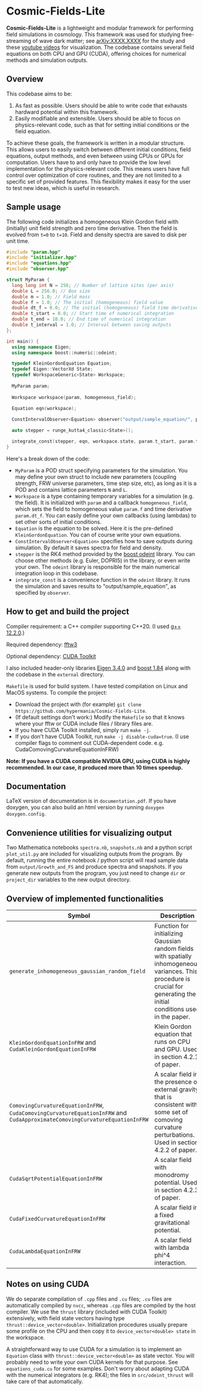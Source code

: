 # Cosmic-Fields-Lite

**Cosmic-Fields-Lite** is a lightweight and modular framework for performing field simulations in cosmology. This framework was used for studying free-streaming of wave dark matter; see [arXiv:XXXX.XXXX](https://arxiv.org) for the study and these [youtube videos](https://www.youtube.com/playlist?list=PLecJrnvnk5c7Iaqi-Wq7xvqk1Msgxn5pk) for visualization. The codebase contains several field equations on both CPU and GPU (CUDA), offering choices for numerical methods and simulation outputs.

## Overview
This codebase aims to be:

1. As fast as possible. Users should be able to write code that exhausts hardward potential within this framework.
2. Easily modifiable and extensible. Users should be able to focus on physics-relevant code, such as that for setting initial conditions or the field equation.

To achieve these goals, the framework is written in a modular structure. This allows users to easily switch between different initial conditions, field equations, output methods, and even between using CPUs or GPUs for computation. Users have to and only have to provide the low level implementation for the physics-relevant code. This means users have full control over optimization of core routines, and they are not limited to a specific set of provided features. This flexibility makes it easy for the user to test new ideas, which is useful in research.

## Sample usage
The following code initializes a homogeneous Klein Gordon field with (initially) unit field strength and zero time derivative. Then the field is evolved from `t=0` to `t=10`. Field and density spectra are saved to disk per unit time.
```C++
#include "param.hpp"
#include "initializer.hpp"
#include "equations.hpp"
#include "observer.hpp"

struct MyParam {
  long long int N = 256; // Number of lattice sites (per axis)
  double L = 256.0; // Box size
  double m = 1.0; // Field mass
  double f = 1.0; // The initial (homogeneous) field value
  double dt_f = 0.0; // The initial (homogeneous) field time derivative value
  double t_start = 0.0; // Start time of numerical integration
  double t_end = 10.0; // End time of numerical integration
  double t_interval = 1.0; // Interval between saving outputs
};

int main() {
  using namespace Eigen;
  using namespace boost::numeric::odeint;

  typedef KleinGordonEquation Equation;
  typedef Eigen::VectorXd State;
  typedef WorkspaceGeneric<State> Workspace;
  
  MyParam param;
  
  Workspace workspace(param, homogeneous_field);
  
  Equation eqn(workspace);

  ConstIntervalObserver<Equation> observer("output/sample_equation/", param, eqn);

  auto stepper = runge_kutta4_classic<State>();

  integrate_const(stepper, eqn, workspace.state, param.t_start, param.t_end, 0.1, observer);
}
```

Here's a break down of the code:

* `MyParam` is a POD struct specifying parameters for the simulation. You may define your own struct to include new parameters (coupling strength, FRW universe parameters, time step size, etc), as long as it is a POD and contains lattice parameters `N` and `L`.
* `Workspace` is a type containing temporary variables for a simulation (e.g. the field). It is initialized with `param` and a callback `homogeneous_field`, which sets the field to homogeneous value `param.f` and time derivative `param.dt_f`. You can easily define your own callbacks (using lambdas) to set other sorts of initial conditions.
* `Equation` is the equation to be solved. Here it is the pre-defined `KleinGordonEquation`. You can of course write your own equations.
* `ConstIntervalObserver<Equation>` specifies how to save outputs during simulation. By default it saves spectra for field and density.
* `stepper` is the RK4 method provided by the [boost odeint](https://www.boost.org/doc/libs/1_85_0/libs/numeric/odeint/doc/html/index.html) library. You can choose other methods (e.g. Euler, DOPRI5) in the library, or even write your own. The `odeint` library is responsible for the main numerical integration loop in this codebase.
* `integrate_const` is a convenience function in the `odeint` library. It runs the simulation and saves results to "output/sample_equation", as specified by `observer`.



## How to get and build the project
Compiler requirement: a C++ compiler supporting C++20. (I used [g++ 12.2.0](https://gcc.gnu.org/).)

Required dependency: [fftw3](https://www.fftw.org/fftw3_doc/index.html)

Optional dependency: [CUDA Toolkit](https://developer.nvidia.com/cuda-toolkit)

I also included header-only libraries [Eigen 3.4.0](https://eigen.tuxfamily.org) and [boost 1.84](https://www.boost.org/) along with the codebase in the `external` directory.

`Makefile` is used for build system. I have tested compilation on Linux and MacOS systems. To compile the project:

* Download the project with (for example) `git clone https://github.com/hypermania/Cosmic-Fields-Lite`.
* (If default settings don't work:) Modify the `Makefile` so that it knows where your fftw or CUDA include files / library files are.
* If you have CUDA Toolkit installed, simply run `make -j`.
* If you don't have CUDA Toolkit, run `make -j disable-cuda=true`. (I use compiler flags to comment out CUDA-dependent code.  e.g. CudaComovingCurvatureEquationInFRW)

**Note: If you have a CUDA compatible NVIDIA GPU, using CUDA is highly recommended. In our case, it produced more than 10 times speedup.**

## Documentation
LaTeX version of documentation is in `documentation.pdf`. If you have doxygen, you can also build an html version by running `doxygen doxygen.config`.

## Convenience utilities for visualizing output
Two Mathematica notebooks `spectra.nb`, `snapshots.nb` and a python script `plot_util.py` are included for visualizing outputs from the program. By default, running the entire notebook / python script will read sample data from `output/Growth_and_FS` and produce spectra and snapshots. If you generate new outputs from the program, you just need to change `dir` or `project_dir` variables to the new output directory.

## Overview of implemented functionalities
| Symbol                                                                                                                                                   |                                                                                                                                                                               Description                                                 |
|----------------------------------------------------------------------------------------------------------------------------------------------------------|-------------------------------------------------------------------------------------------------------------------------------------------------------------------------------------------------------------------------------------------|
| `generate_inhomogeneous_gaussian_random_field`                                                                                                          |Function for initializing Gaussian random fields with spatially inhomogeneous variances. This procedure is crucial for generating the initial conditions used in the paper.                                                           |
|`KleinGordonEquationInFRW` and `CudaKleinGordonEquationInFRW`                                                                                             |Klein Gordon equation that runs on CPU and GPU. Used in section 4.2.1 of paper.                                                                                                                                                            |
|`ComovingCurvatureEquationInFRW`, `CudaComovingCurvatureEquationInFRW` and `CudaApproximateComovingCurvatureEquationInFRW`                                |A scalar field in the presence of external gravity that is consistent with some set of comoving curvature perturbations. Used in section 4.2.2 of paper.                                                                                   |
|`CudaSqrtPotentialEquationInFRW`                                                                                                                          |A scalar field with monodromy potential. Used in section 4.2.3 of paper.                                                                                                                                                                   |
|                                                                                                                         `CudaFixedCurvatureEquationInFRW`|                                                                                                                                                                                         A scalar field in a fixed gravitational potential.|
|                                                                                                                             `CudaLambdaEquationInFRW`    | A scalar field with lambda phi^4 interaction.                                                                                                                                                                                             |



## Notes on using CUDA
We do separate compilation of `.cpp` files and `.cu` files; `.cu` files are automatically compiled by `nvcc`, whereas `.cpp` files are compiled by the host compiler. We use the `thrust` library (included with CUDA Toolkit) extensively, with field state vectors having type `thrust::device_vector<double>`. Initialization procedures usually prepare some profile on the CPU and then copy it to `device_vector<double> state` in the workspace.

A straightforward way to use CUDA for a simulation is to implement an `Equation` class with `thrust::device_vector<double>` as state vector. You will probably need to write your own CUDA kernels for that purpose. See `equations_cuda.cu` for some examples.  Don't worry about adapting CUDA with the numerical integrators (e.g. RK4); the files in `src/odeint_thrust` will take care of that automatically.
